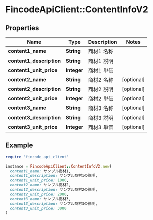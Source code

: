 # FincodeApiClient::ContentInfoV2

## Properties

| Name | Type | Description | Notes |
| ---- | ---- | ----------- | ----- |
| **content1_name** | **String** | 商材1 名称  |  |
| **content1_description** | **String** | 商材1 説明  |  |
| **content1_unit_price** | **Integer** | 商材1 単価  |  |
| **content2_name** | **String** | 商材2 名称  | [optional] |
| **content2_description** | **String** | 商材2 説明  | [optional] |
| **content2_unit_price** | **Integer** | 商材2 単価  | [optional] |
| **content3_name** | **String** | 商材3 名称  | [optional] |
| **content3_description** | **String** | 商材3 説明  | [optional] |
| **content3_unit_price** | **Integer** | 商材3 単価  | [optional] |

## Example

```ruby
require 'fincode_api_client'

instance = FincodeApiClient::ContentInfoV2.new(
  content1_name: サンプル商材1,
  content1_description: サンプル商材1の説明,
  content1_unit_price: 1000,
  content2_name: サンプル商材2,
  content2_description: サンプル商材2の説明,
  content2_unit_price: 2000,
  content3_name: サンプル商材3,
  content3_description: サンプル商材3の説明,
  content3_unit_price: 3000
)
```

